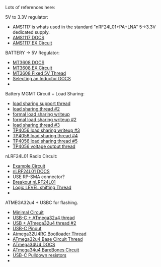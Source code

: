 Lots of references here:

5V to 3.3V regulator:
- AMS1117 is whats used in the standard "nRF24L01+PA+LNA" 5->3.3V dedicated supply.
- [AMS1117 DOCS](http://www.advanced-monolithic.com/pdf/ds1117.pdf)
- [AMS1117 EX Circuit](https://theorycircuit.com/power-circuits/voltage-regulator-circuit-5v-to-3-3v/)  

BATTERY -> 5V Regulator:
 - [MT3608 DOCS](https://www.olimex.com/Products/Breadboarding/BB-PWR-3608/resources/MT3608.pdf)
 - [MT3608 EX Circuit](https://electronics.stackexchange.com/questions/477651/mt3608-improper-output-voltage)
 - [MT3608 Fixed 5V Thread](https://www.reddit.com/r/AskElectronics/comments/1fnrpkk/mt3608_fixed_5v_output/)
 - [Selecting an Inductor DOCS](https://www.monolithicpower.com/media/document/AN122%20Selecting%20a%20Boost%20Regulator%20and%20Its%20Inductor.pdf)
 - 

Battery MGMT Circuit + Load Sharing:
- [load sharing support thread](https://forum.arduino.cc/t/solar-li-ion-charging-with-power-path-load-sharing/602451)
- [load sharing thread #2](https://electronics.stackexchange.com/questions/591555/tp4056-with-load-sharing)
- [formal load sharing writeup](https://www.thanassis.space/loadsharing.html)
- [formal load sharing writeup #2](https://blog.zakkemble.net/a-lithium-battery-charger-with-load-sharing/)
- [load sharing thread #3](https://forum.arduino.cc/t/tp4056-lithium-charger-module-modification-to-add-power-sharing/1008473)
- [TP4056 load sharing writeup #3](https://www.best-microcontroller-projects.com/tp4056-page2.html)
- [TP4056 load sharing thread #4](https://www.reddit.com/r/PrintedCircuitBoard/comments/1k89rtd/tp4056_modul_and_load_charing_circuit/)
- [TP4056 load sharing thread #5](https://electronics.stackexchange.com/questions/628664/do-these-tp4056-charging-boards-have-built-in-load-sharing)
- [TP4056 voltage output thread](https://www.reddit.com/r/AskElectronics/comments/gyblxk/what_voltage_can_the_tp4056_output/)

nLRF24L01 Radio Circuit:
- [Example Circuit](https://imgur.com/a/0xGPQbj)
- [nLRF24L01 DOCS](https://cdn.sparkfun.com/assets/3/d/8/5/1/nRF24L01P_Product_Specification_1_0.pdf)
- USE RP-SMA connector?
- [Breakout nLRF24L01](https://www.amazon.com/UMLIFE-NRF24L01-Transceiver-Wireless-Regulator/dp/B096DLGV8F)
- [Logic LEVEL shifting Thread](https://forum.arduino.cc/t/nrf24l01-pa-lna-level-shifting/1052803)
- 

ATMEGA32u4 + USBC for flashing.
- [Minimal Circuit](https://image.easyeda.com/components/396fc048a63048f4991b64bf148cbc53.png)
- [USB-C + ATmega32u4 thread](https://electronics.stackexchange.com/questions/624732/connecting-usb-c-port-with-atmega32u4-questions)
- [USB + ATmega32u4 thread #2](https://forum.arduino.cc/t/atmega32u4-usb-powered-minimal-bootloader-and-test-circuit/437689)
- [USB-C Pinout](https://www.wandkey.com/wp-content/uploads/2024/01/usb-c-pinout-diagram.png)
- [Atmega32U4RC Bootloader Thread](https://forum.arduino.cc/t/does-atmega32u4rc-au-ic-come-with-bootloader/1069773/25)
- [ATmega32u4 Base Circuit Thread](https://forum.arduino.cc/t/atmega32u4-basic-circuit-power-supply-question/543325)
- [ATmega34U4 DOCS](https://ww1.microchip.com/downloads/en/devicedoc/atmel-7766-8-bit-avr-atmega16u4-32u4_datasheet.pdf)
- [ATmega34u4 BareBones Circuit](https://forum.arduino.cc/t/atmels-atmega-32u4/158473/2)
- [USB-C Pulldown resistors](https://www.reddit.com/r/AskElectronics/comments/18svx8z/usb_typec_receptacle_can_i_connect_both_cc1_and/)
- 